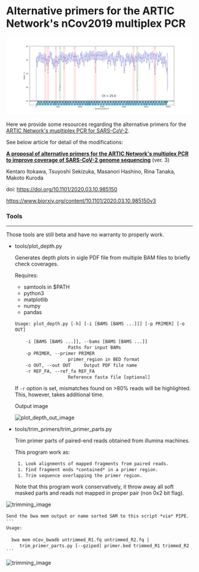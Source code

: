 # Alternative primers for the ARTIC Network's nCov2019 multiplex PCR

![GIF](https://raw.githubusercontent.com/ItokawaK/Alt_nCov2019_primers/master/nCoV_coverage.gif)

Here we provide some resources regarding the alternative primers for the [ARTIC Network's mupltiplex PCR for SARS-CoV-2](https://github.com/artic-network/artic-ncov2019).

See below article for detail of the modifications:

[**A proposal of alternative primers for the ARTIC Network's multiplex PCR to improve coverage of SARS-CoV-2 genome sequencing**](https://www.biorxiv.org/content/10.1101/2020.03.10.985150v3) (ver. 3)

 Kentaro Itokawa, Tsuyoshi Sekizuka, Masanori Hashino, Rina Tanaka, Makoto Kuroda

doi: https://doi.org/10.1101/2020.03.10.985150

https://www.biorxiv.org/content/10.1101/2020.03.10.985150v3

### Tools
-------
 Those tools are still beta and have no warranty to properly work.

- tools/plot_depth.py

   Generates depth plots in sigle PDF file from multiple BAM files to briefly check coverages.

   Requires:

     - samtools in $PATH
     - python3
     - matplotlib
     - numpy
     - pandas

  ```
  Usage: plot_depth.py [-h] [-i [BAMS [BAMS ...]]] [-p PRIMER] [-o OUT]

      -i [BAMS [BAMS ...]], --bams [BAMS [BAMS ...]]
                      Paths for input BAMs
      -p PRIMER, --primer PRIMER
                      primer_region in BED format
      -o OUT, --out OUT     Output PDF file name
      -r REF_FA, --ref_fa REF_FA
                      Reference fasta file [optional]
  ```
    If `-r` option is set, mismatches found on >80% reads will be highlighted. This, however, takes additional time.

    Output image

  ![plot_depth_out_image](https://user-images.githubusercontent.com/38896687/77901776-1ed5cb80-72bb-11ea-9b48-fa62a8bbc86a.png)


- tools/trim_primers/trim_primer_parts.py

    Trim primer parts of paired-end reads obtained from illumina machines.

    This program work as:
    
       1. Look alignments of mapped fragments from paired reads.
       1. Find fragment ends *contained* in a primer region.
       1. Trim sequence overlapping the primer region.

    Note that this program work conservatively, it throw away all soft masked parts and reads not mapped in proper pair (non 0x2 bit flag).

![trimming_image](https://user-images.githubusercontent.com/38896687/78016726-2a41f900-7386-11ea-8dfd-a3960ee3283f.PNG)

    Send the bwa mem output or name sorted SAM to this script *via* PIPE.
    ```
    Usage:

      bwa mem nCov_bwadb untrimmed_R1.fq untrimmed_R2.fq |
         trim_primer_parts.py [--gziped] primer.bed trimmed_R1 trimmed_R2
    ```
    

![trimming_image](https://user-images.githubusercontent.com/38896687/77902160-b89d7880-72bb-11ea-9ef6-9beaa33310bb.png)
